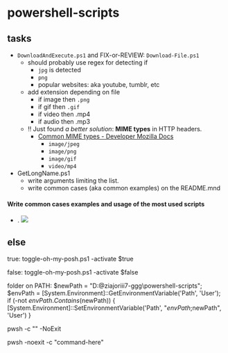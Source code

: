 # powershell-scripts

## tasks
- `DownloadAndExecute.ps1` and FIX-or-REVIEW: `Download-File.ps1`
  - should probably use regex for detecting if
    - `jpg` is detected
    - `png`
    - popular websites: aka youtube, tumblr, etc
  - add extension depending on file
    - if image then `.png`
    - if gif then `.gif`
    - if video then .mp4
    - if audio then .mp3
  - ‼️ Just found *a better solution*: **MIME types** in HTTP headers.
    - [Common MIME types - Developer Mozilla Docs](https://www.freeformatter.com/mime-types-list.html)
      - `image/jpeg`
      - `image/png`
      - `image/gif`
      - `video/mp4`
- GetLongName.ps1 
  - write arguments limiting the list.
  - write common cases (aka common examples) on the README.mnd

#### Write common cases examples and usage of the most used scripts 
- <first example scripts with its block codes>.
![](./im)


 
## else
true:
toggle-oh-my-posh.ps1 -activate $true

false: toggle-oh-my-posh.ps1 -activate $false


folder on PATH:
$newPath = "D:\@ziajoriii7-ggg\powershell-scripts"; $envPath = [System.Environment]::GetEnvironmentVariable('Path', 'User'); if (-not $envPath.Contains($newPath)) { [System.Environment]::SetEnvironmentVariable('Path', "$envPath;$newPath", 'User') }


pwsh -c "" -NoExit

pwsh -noexit -c "command-here"
